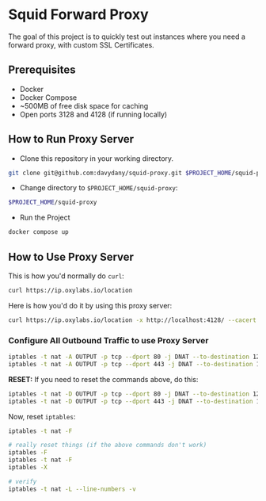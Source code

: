 # Squid Forward Proxy

The goal of this project is to quickly test out instances where you need a forward proxy,
with custom SSL Certificates.

## Prerequisites
* Docker
* Docker Compose
* ~500MB of free disk space for caching
* Open ports 3128 and 4128 (if running locally)


## How to Run Proxy Server

* Clone this repository in your working directory.

```bash
git clone git@github.com:davydany/squid-proxy.git $PROJECT_HOME/squid-proxy
```

* Change directory to `$PROJECT_HOME/squid-proxy`:

```bash
$PROJECT_HOME/squid-proxy
```

* Run the Project

```bash
docker compose up 
```

## How to Use Proxy Server

This is how you'd normally do `curl`:

```bash
curl https://ip.oxylabs.io/location
```

Here is how you'd do it by using this proxy server:

```bash
curl https://ip.oxylabs.io/location -x http://localhost:4128/ --cacert ./cert/CA.pem
```

### Configure All Outbound Traffic to use Proxy Server

```bash
iptables -t nat -A OUTPUT -p tcp --dport 80 -j DNAT --to-destination 127.0.0.1:4128
iptables -t nat -A OUTPUT -p tcp --dport 443 -j DNAT --to-destination 127.0.0.1:4128
```

**RESET:** If you need to reset the commands above, do this:

```bash
iptables -t nat -D OUTPUT -p tcp --dport 80 -j DNAT --to-destination 127.0.0.1:4128
iptables -t nat -D OUTPUT -p tcp --dport 443 -j DNAT --to-destination 127.0.0.1:4128
```

Now, reset `iptables`:

```bash
iptables -t nat -F

# really reset things (if the above commands don't work)
iptables -F
iptables -t nat -F
iptables -X

# verify
iptables -t nat -L --line-numbers -v

```

